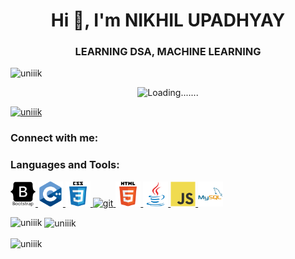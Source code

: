 <h1 align="center">Hi 👋, I'm NIKHIL UPADHYAY</h1>
<h3 align="center">LEARNING DSA, MACHINE LEARNING</h3>

<p align="left"> <img src="https://komarev.com/ghpvc/?username=uniiik&label=Profile%20views&color=0e75b6&style=flat" alt="uniiik" /> </p>



<p align="center"> <img src="https://images.unsplash.com/photo-1579809034962-ed8a53703108?ixlib=rb-4.0.3&ixid=MnwxMjA3fDB8MHx0b3BpYy1mZWVkfDE0fE04alZiTGJUUndzfHxlbnwwfHx8fA%3D%3D&auto=format&fit=crop&w=500&q=60" alt="Loading......."/> </p>






<p align="left"> <a href="https://github.com/ryo-ma/github-profile-trophy"><img src="https://github-profile-trophy.vercel.app/?username=uniiik" alt="uniiik" /></a> </p>

<h3 align="left">Connect with me:</h3>
<p align="left">
</p>

<h3 align="left">Languages and Tools:</h3>
<p align="left"> <a href="https://getbootstrap.com" target="_blank" rel="noreferrer"> <img src="https://raw.githubusercontent.com/devicons/devicon/master/icons/bootstrap/bootstrap-plain-wordmark.svg" alt="bootstrap" width="40" height="40"/> </a> <a href="https://www.w3schools.com/cpp/" target="_blank" rel="noreferrer"> <img src="https://raw.githubusercontent.com/devicons/devicon/master/icons/cplusplus/cplusplus-original.svg" alt="cplusplus" width="40" height="40"/> </a> <a href="https://www.w3schools.com/css/" target="_blank" rel="noreferrer"> <img src="https://raw.githubusercontent.com/devicons/devicon/master/icons/css3/css3-original-wordmark.svg" alt="css3" width="40" height="40"/> </a> <a href="https://git-scm.com/" target="_blank" rel="noreferrer"> <img src="https://www.vectorlogo.zone/logos/git-scm/git-scm-icon.svg" alt="git" width="40" height="40"/> </a> <a href="https://www.w3.org/html/" target="_blank" rel="noreferrer"> <img src="https://raw.githubusercontent.com/devicons/devicon/master/icons/html5/html5-original-wordmark.svg" alt="html5" width="40" height="40"/> </a> <a href="https://www.java.com" target="_blank" rel="noreferrer"> <img src="https://raw.githubusercontent.com/devicons/devicon/master/icons/java/java-original.svg" alt="java" width="40" height="40"/> </a> <a href="https://developer.mozilla.org/en-US/docs/Web/JavaScript" target="_blank" rel="noreferrer"> <img src="https://raw.githubusercontent.com/devicons/devicon/master/icons/javascript/javascript-original.svg" alt="javascript" width="40" height="40"/> </a> <a href="https://www.mysql.com/" target="_blank" rel="noreferrer"> <img src="https://raw.githubusercontent.com/devicons/devicon/master/icons/mysql/mysql-original-wordmark.svg" alt="mysql" width="40" height="40"/> </a>  </p>

<p><img align="left" src="https://github-readme-stats.vercel.app/api/top-langs?username=uniiik&show_icons=true&locale=en&layout=compact" alt="uniiik" /></p>

<p>&nbsp;<img align="center" src="https://github-readme-stats.vercel.app/api?username=uniiik&show_icons=true&locale=en" alt="uniiik" /></p>

<p><img align="center" src="https://github-readme-streak-stats.herokuapp.com/?user=uniiik&" alt="uniiik" /></p>
